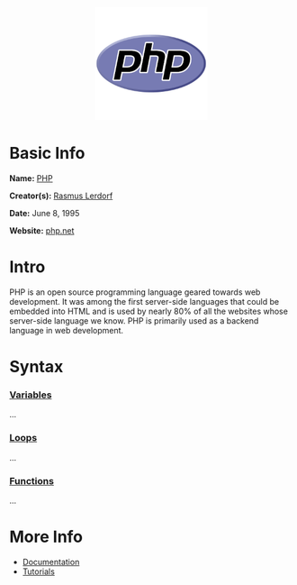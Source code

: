 <p align="center"><img width="200" height="200" src="https://github.com/jgphilpott/babel/blob/main/PHP/logo.png"></p>

# Basic Info

**Name:** [PHP](https://en.wikipedia.org/wiki/PHP)

**Creator(s):** [Rasmus Lerdorf](https://github.com/rlerdorf)

**Date:** June 8, 1995

**Website:** [php.net](https://www.php.net)

# Intro

PHP is an open source programming language geared towards web development. It was among the first server-side languages that could be embedded into HTML and is used by nearly 80% of all the websites whose server-side language we know. PHP is primarily used as a backend language in web development.

# Syntax

### [Variables](https://www.tutorialspoint.com/php/php_variable_types.htm)

...

### [Loops](https://www.tutorialspoint.com/php/php_loop_types.htm)

...

### [Functions](https://www.tutorialspoint.com/php/php_functions.htm)

...

# More Info

 - [Documentation](https://www.php.net/docs.php)
 - [Tutorials](https://www.tutorialspoint.com/php/index.htm)
